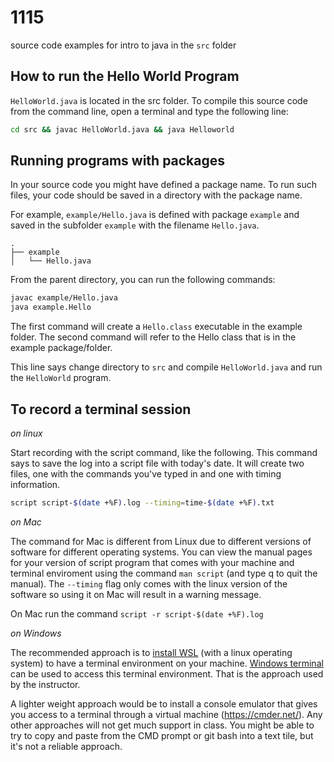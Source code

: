 # 1115

source code examples for intro to java in the `src` folder

## How to run the Hello World Program

`HelloWorld.java` is located in the src folder. To compile this source code from the command line, open a terminal and type the following line: 

```sh
cd src && javac HelloWorld.java && java Helloworld
```

## Running programs with packages

In your source code you might have defined a package name. To run such files, your code should be saved in a directory with the package name.

For example, `example/Hello.java` is defined with package `example` and saved in the subfolder `example` with the filename `Hello.java`. 

```
.
├── example
│   └── Hello.java
```

From the parent directory, you can run the following commands:

```sh
javac example/Hello.java
java example.Hello
```

The first command will create a `Hello.class` executable in the example folder.
The second command will refer to the Hello class that is in the example package/folder.

This line says change directory to `src` and compile `HelloWorld.java` and run the `HelloWorld` program.

## To record a terminal session

*on linux*

Start recording with the script command, like the following. This command says to save the log into a script file with today's date. It will create two files, one with the commands you've typed in and one with timing information.

```sh
script script-$(date +%F).log --timing=time-$(date +%F).txt
```

*on Mac*

The command for Mac is different from Linux due to different versions of software for different operating systems. You can view the manual pages for your version of script program that comes with your machine and terminal enviroment using the command `man script` (and type q to quit the manual). The `--timing` flag only comes with the linux version of the software so using it on Mac will result in a warning message.

On Mac run the command `script -r script-$(date +%F).log`

*on Windows*

The recommended approach is to [install WSL](https://docs.microsoft.com/en-us/windows/wsl/install) (with a linux operating system) to have a terminal environment on your machine. [Windows terminal](https://docs.microsoft.com/en-us/windows/terminal/) can be used to access this terminal environment.  That is the approach used by the instructor.

A lighter weight approach would be to install a console emulator that gives you access to a terminal through a virtual machine (https://cmder.net/). Any other approaches will not get much support in class. You might be able to try to copy and paste from the CMD prompt or git bash into a text tile, but it's not a reliable approach.
